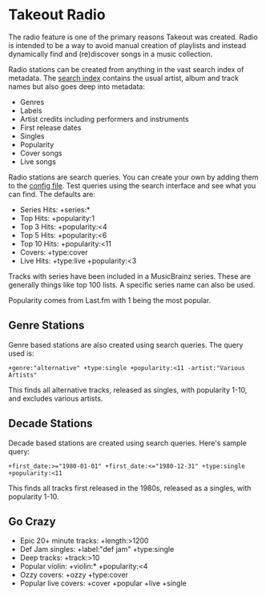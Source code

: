 # Takeout Radio

The radio feature is one of the primary reasons Takeout was created. Radio is
intended to be a way to avoid manual creation of playlists and instead
dynamically find and (re)discover songs in a music collection.

Radio stations can be created from anything in the vast search index of
metadata. The [search index](search.md) contains the usual artist, album and
track names but also goes deep into metadata:

* Genres
* Labels
* Artist credits including performers and instruments
* First release dates
* Singles
* Popularity
* Cover songs
* Live songs

Radio stations are search queries. You can create your own by adding them to
the [config file](config.md). Test queries using the search interface and see
what you can find. The defaults are:

* Series Hits:  +series:*
* Top Hits:    +popularity:1
* Top 3 Hits:  +popularity:<4
* Top 5 Hits:  +popularity:<6
* Top 10 Hits: +popularity:<11
* Covers:      +type:cover
* Live Hits:   +type:live +popularity:<3

Tracks with series have been included in a MusicBrainz series. These are
generally things like top 100 lists. A specific series name can also be used.

Popularity comes from Last.fm with 1 being the most popular.

## Genre Stations

Genre based stations are also created using search queries. The query used is:

	+genre:"alternative" +type:single +popularity:<11 -artist:"Various Artists"

This finds all alternative tracks, released as singles, with popularity 1-10,
and excludes various artists.

## Decade Stations

Decade based stations are created using search queries. Here's sample query:

	+first_date:>="1980-01-01" +first_date:<="1980-12-31" +type:single +popularity:<11

This finds all tracks first released in the 1980s, released as a singles, with popularity 1-10.

## Go Crazy

* Epic 20+ minute tracks: +length:>1200
* Def Jam singles:        +label:"def jam" +type:single
* Deep tracks:            +track:>10
* Popular violin:         +violin:* +popularity:<4
* Ozzy covers:            +ozzy +type:cover
* Popular live covers:    +cover +popular +live +single
